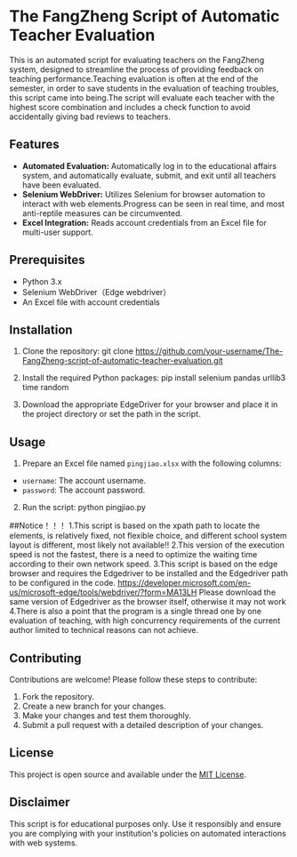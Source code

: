 # The FangZheng Script of Automatic Teacher Evaluation

This is an automated script for evaluating teachers on the FangZheng system, designed to streamline the process of providing feedback on teaching performance.Teaching evaluation is often at the end of the semester, in order to save students in the evaluation of teaching troubles, this script came into being.The script will evaluate each teacher with the highest score combination and includes a check function to avoid accidentally giving bad reviews to teachers.

## Features

- **Automated Evaluation:** Automatically log in to the educational affairs system, and automatically evaluate, submit, and exit until all teachers have been evaluated.
- **Selenium WebDriver:** Utilizes Selenium for browser automation to interact with web elements.Progress can be seen in real time, and most anti-reptile measures can be circumvented.
- **Excel Integration:** Reads account credentials from an Excel file for multi-user support.

## Prerequisites

- Python 3.x
- Selenium WebDriver（Edge webdriver）
- An Excel file with account credentials

## Installation

1. Clone the repository:
git clone https://github.com/your-username/The-FangZheng-script-of-automatic-teacher-evaluation.git

2. Install the required Python packages:
pip install selenium pandas urllib3 time random

3. Download the appropriate EdgeDriver for your browser and place it in the project directory or set the path in the script.

## Usage

1. Prepare an Excel file named `pingjiao.xlsx` with the following columns:
- `username`: The account username.
- `password`: The account password.

2. Run the script:
python pingjiao.py

##Notice！！！
1.This script is based on the xpath path to locate the elements, is relatively fixed, not flexible choice, and different school system layout is different, most likely not available!! 
2.This version of the execution speed is not the fastest, there is a need to optimize the waiting time according to their own network speed. 
3.This script is based on the edge browser and requires the Edgedriver to be installed and the Edgedriver path to be configured in the code. https://developer.microsoft.com/en-us/microsoft-edge/tools/webdriver/?form=MA13LH
Please download the same version of Edgedriver as the browser itself, otherwise it may not work
4.There is also a point that the program is a single thread one by one evaluation of teaching, with high concurrency requirements of the current author limited to technical reasons can not achieve.

## Contributing

Contributions are welcome! Please follow these steps to contribute:
1. Fork the repository.
2. Create a new branch for your changes.
3. Make your changes and test them thoroughly.
4. Submit a pull request with a detailed description of your changes.

## License

This project is open source and available under the [MIT License](LICENSE).

## Disclaimer

This script is for educational purposes only. Use it responsibly and ensure you are complying with your institution's policies on automated interactions with web systems.
